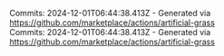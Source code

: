 Commits: 2024-12-01T06:44:38.413Z - Generated via https://github.com/marketplace/actions/artificial-grass
<br>
Commits: 2024-12-01T06:44:38.413Z - Generated via https://github.com/marketplace/actions/artificial-grass
<br>
